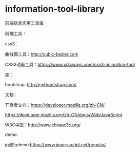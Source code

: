 # information-tool-library
前端信息实用工具库

前端工具：

css3：

 曲线图工具：http://cubic-bezier.com
 
 CSS3动画工具：https://www.w3cways.com/css3-animation-tool
 
 
 库：
 
bootstrap: http://getbootstrap.com/
 
 
文档：

开发者文档：https://developer.mozilla.org/zh-CN/

https://developer.mozilla.org/zh-CN/docs/Web/JavaScript

W3C中国：http://www.chinaw3c.org/

demo:

jq流行demo:https://www.jqueryscript.net/popular/
 
